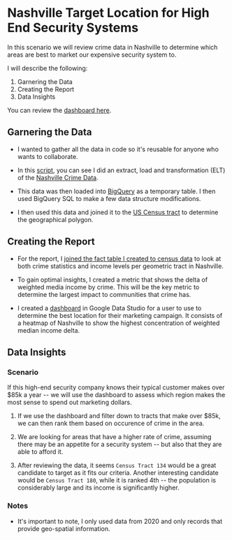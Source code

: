 # Nashville Target Location for High End Security Systems

In this scenario we will review crime data in Nashville to determine which areas are best to market our expensive security system to.

I will describe the following:

1. Garnering the Data
2. Creating the Report
3. Data Insights

You can review the [dashboard here](https://console.cloud.google.com/marketplace/product/united-states-census-bureau/acs).

## Garnering the Data

- I wanted to gather all the data in code so it's reusable for anyone who wants to collaborate.

- In this [script](/elt/pull-crime-data), you can see I did an extract, load and transformation (ELT) of the [Nashville Crime Data](https://data.nashville.gov/Police/Metro-Nashville-Police-Department-Calls-for-Servic/kwnd-qrrm).

- This data was then loaded into [BigQuery](https://cloud.google.com/bigquery/docs/introduction) as a temporary table. I then used BigQuery SQL to make a few data structure modifications. 

- I then used this data and joined it to the [US Census tract](https://console.cloud.google.com/marketplace/product/united-states-census-bureau/acs) to determine the geographical polygon.

## Creating the Report

- For the report, I [joined the fact table I created to census data](elt/sql/crime_census_join.sql) to look at both crime statistics and income levels per geometric tract in Nashville.

- To gain optimal insights, I created a metric that shows the delta of weighted media income by crime. This will be the key metric to determine the largest impact to communities that crime has.

- I created a [dashboard](https://datastudio.google.com/reporting/b6b7d413-8f17-4343-9aad-39298d053f9e/page/GogaC) in Google Data Studio for a user to use to determine the best location for their marketing campaign. It consists of a heatmap of Nashville to show the highest concentration of weighted median income delta.

## Data Insights

### Scenario

If this high-end security company knows their typical customer makes over $85k a year -- we will use the dashboard to assess which region makes the most sense to spend out marketing dollars.

1. If we use the dashboard and filter down to tracts that make over $85k, we can then rank them based on occurence of crime in the area.

2. We are looking for areas that have a higher rate of crime, assuming there may be an appetite for a security system -- but also that they are able to afford it.

3. After reviewing the data, it seems `Census Tract 134` would be a great candidate to target as it fits our criteria. Another interesting candidate would be `Census Tract 180`, while it is ranked 4th -- the population is considerably large and its income is significantly higher.

### Notes

- It's important to note, I only used data from 2020 and only records that provide geo-spatial information.